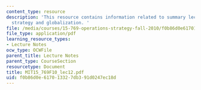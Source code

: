 ```yaml
---
content_type: resource
description: 'This resource contains information related to summary lecture on facilities
  strategy and globalization. '
file: /media/courses/15-769-operations-strategy-fall-2010/f0b86d0e617013327db391d0247ec18d_MIT15_769F10_lec12.pdf
file_type: application/pdf
learning_resource_types:
- Lecture Notes
ocw_type: OCWFile
parent_title: Lecture Notes
parent_type: CourseSection
resourcetype: Document
title: MIT15_769F10_lec12.pdf
uid: f0b86d0e-6170-1332-7db3-91d0247ec18d
---
```

